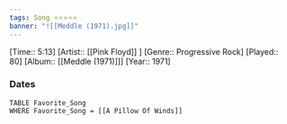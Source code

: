 ```yaml
---
tags: Song ⭐⭐⭐⭐⭐ 
banner: "![[Meddle (1971).jpg]]"
---
```

[Time:: 5:13]
[Artist:: [[Pink Floyd]] ]
[Genre:: Progressive Rock]
[Played:: 80]
[Album:: [[Meddle (1971)]]]
[Year:: 1971]
### Dates
````dataview
TABLE Favorite_Song
WHERE Favorite_Song = [[A Pillow Of Winds]]
````